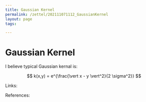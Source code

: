 ```yaml
---
title: Gaussian Kernel
permalink: /zettel/202111071112_GaussianKernel
layout: page
tags: 

---
```

# Gaussian Kernel

I believe typical Gaussian kernal is:

$$
k(x,y) = e^{\frac{\vert x - y \vert^2}{2 \sigma^2}}
$$

Links: 

References: 


